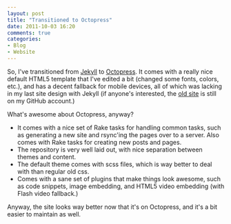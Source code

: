 ```yaml
---
layout: post
title: "Transitioned to Octopress"
date: 2011-10-03 16:20
comments: true
categories:
- Blog
- Website 
---
```


So, I've transitioned from [Jekyll](https://github.com/mojombo/jekyll) to
[Octopress](http://octopress.org).  It comes with a really nice default HTML5
template that I've edited a bit (changed some fonts, colors, etc.), and has a
decent fallback for mobile devices, all of which was lacking in my last site
design with Jekyll (if anyone's interested, the [old
site](https://github.com/cparedes/redbluemagenta-new) is still on my GitHub
account.)

What's awesome about Octopress, anyway?

* It comes with a nice set of Rake tasks for handling common tasks, such as generating a new site and rsync'ing the pages over to a server. Also comes with Rake tasks for creating new posts and pages.
* The repository is very well laid out, with nice separation between themes and content.
* The default theme comes with scss files, which is way better to deal with than regular old css.
* Comes with a sane set of plugins that make things look awesome, such as code snippets, image embedding, and HTML5 video embedding (with Flash video fallback.)

Anyway, the site looks way better now that it's on Octopress, and it's a bit
easier to maintain as well.
